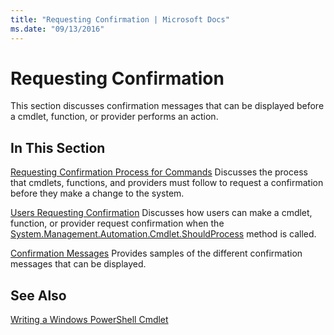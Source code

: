 ```yaml
---
title: "Requesting Confirmation | Microsoft Docs"
ms.date: "09/13/2016"
---
```

# Requesting Confirmation

This section discusses confirmation messages that can be displayed before a cmdlet, function, or provider performs an action.

## In This Section

[Requesting Confirmation Process for Commands](./requesting-confirmation-from-cmdlets.md)
Discusses the process that cmdlets, functions, and providers must follow to request a confirmation before they make a change to the system.

[Users Requesting Confirmation](./users-requesting-confirmation.md)
Discusses how users can make a cmdlet, function, or provider request confirmation when the [System.Management.Automation.Cmdlet.ShouldProcess](/dotnet/api/System.Management.Automation.Cmdlet.ShouldProcess) method is called.

[Confirmation Messages](./confirmation-messages.md)
Provides samples of the different confirmation messages that can be displayed.

## See Also

[Writing a Windows PowerShell Cmdlet](./writing-a-windows-powershell-cmdlet.md)
